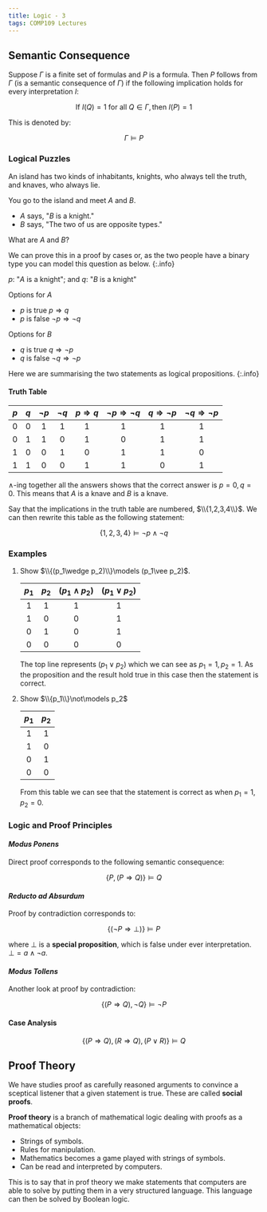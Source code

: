 ```yaml
---
title: Logic - 3
tags: COMP109 Lectures
---
```

## Semantic Consequence
Suppose $\Gamma$ is a finite set of formulas and $P$ is a formula. Then $P$ follows from $\Gamma$ (is a semantic consequence of $\Gamma$) if the following implication holds for every interpretation $I$:

$$\text{If } I(Q)=1\text{ for all } Q\in \Gamma,\text{then } I(P)=1$$

This is denoted by:

$$\Gamma \models P$$

### Logical Puzzles
An island has two kinds of inhabitants, knights, who always tell the truth, and knaves, who always lie.

You go to the island and meet $A$ and $B$.

* $A$ says, "$B$ is a knight."
* $B$ says, "The two of us are opposite types."

What are $A$ and $B$?

We can prove this in a proof by cases or, as the two people have a binary type you can model this question as below.
{:.info}

$p$: "$A$ is a knight"; and $q$: "$B$ is a knight"

Options for $A$

* $p$ is true $p\Rightarrow q$
* $p$ is false $\neg p\Rightarrow \neg q$

Options for $B$

* $q$ is true $q\Rightarrow \neg p$
* $q$ is false $\neg q\Rightarrow \neg p$

Here we are summarising the two statements as logical propositions.
{:.info}

#### Truth Table

| $p$ | $q$ | $\neg p$ | $\neg q$ | $p\Rightarrow q$ | $\neg p\Rightarrow \neg q$ | $q\Rightarrow \neg p$ | $\neg q\Rightarrow \neg p$ |
| :-: | :-: | :-: | :-: | :-: | :-: | :-: | :-: |
| 0 | 0 | 1 | 1 | 1 | 1 | 1 | 1 |
| 0 | 1 | 1 | 0 | 1 | 0 | 1 | 1 |
| 1 | 0 | 0 | 1 | 0 | 1 | 1 | 0 |
| 1 | 1 | 0 | 0 | 1 | 1 | 0 | 1 |

$\wedge$-ing together all the answers shows that the correct answer is $p=0,q=0$. This means that $A$ is a knave and $B$ is a knave.

Say that the implications in the truth table are numbered, $\\{1,2,3,4\\}$. We can then rewrite this table as the following statement:

$$\{1,2,3,4\}\models \neg p \wedge \neg q$$

### Examples
1. Show $\\{(p_1\wedge p_2)\\}\models (p_1\vee p_2)$.

    | $p_1$ | $p_2$ | $(p_1\wedge p_2)$ | $(p_1\vee p_2)$ |
    | :-: | :-: | :-: | :-: |
    | 1 | 1 | 1 | 1 |
    | 1 | 0 | 0 | 1 |
    | 0 | 1 | 0 | 1 |
    | 0 | 0 | 0 | 0 |

    The top line represents $(p_1\vee p_2)$ which we can see as $p_1=1, p_2=1$. As the proposition and the result hold true in this case then the statement is correct.
1. Show $\\{p_1\\}\not\models p_2$
    
    | $p_1$ | $p_2$ |
    | :-: | :-: |
    | 1 | 1 |
    | 1 | 0 | 
    | 0 | 1 |
    | 0 | 0 |
    
    From this table we can see that the statement is correct as when $p_1=1, p_2=0$.

### Logic and Proof Principles
#### *Modus Ponens*
Direct proof corresponds to the following semantic consequence:

$$\{P,(P\Rightarrow Q)\}\models Q$$

#### *Reducto ad Absurdum*
Proof by contradiction corresponds to:

$$\{(\neg P\Rightarrow\bot)\}\models P$$

where $\bot$ is a **special proposition**, which is false under ever interpretation. $\bot=a\wedge\neg a$.

#### *Modus Tollens*
Another look at proof by contradiction:

$$\{(P\Rightarrow Q),\neg Q\}\models\neg P$$

#### Case Analysis

$$\{(P\Rightarrow Q),(R\Rightarrow Q),(P\vee R)\}\models Q$$

## Proof Theory

We have studies proof as carefully reasoned arguments  to convince a sceptical listener that a given statement is true. These are called **social proofs**.

**Proof theory** is a branch of mathematical logic dealing with proofs as a mathematical objects:

* Strings of symbols.
* Rules for manipulation.
* Mathematics becomes a game played with strings of symbols.
* Can be read and interpreted by computers.

This is to say that in prof theory we make statements that computers are able to solve by putting them in a very structured language. This language can then be solved by Boolean logic.
